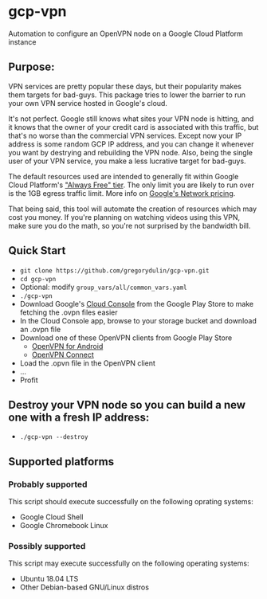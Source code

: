 # gcp-vpn
Automation to configure an OpenVPN node on a Google Cloud Platform instance

## Purpose:
VPN services are pretty popular these days, but their popularity makes them
targets for bad-guys.  This package tries to lower the barrier to run your
own VPN service hosted in Google's cloud.

It's not perfect.  Google still knows what sites your VPN node is hitting,
and it knows that the owner of your credit card is associated with this
traffic, but that's no worse than the commercial VPN services.  Except now
your IP address is some random GCP IP address, and you can change it whenever
you want by destrying and rebuilding the VPN node.  Also, being the single
user of your VPN service, you make a less lucrative target for bad-guys.

The default resources used are intended to generally fit within Google Cloud
Platform's ["Always Free" tier](https://cloud.google.com/free/docs/gcp-free-tier).
The only limit you are likely to run over is the 1GB egress traffic limit.
More info on [Google's Network pricing](https://cloud.google.com/compute/network-pricing).

That being said, this tool will automate the creation of resources which may
cost you money.  If you're planning on watching videos using this VPN, make
sure you do the math, so you're not surprised by the bandwidth bill.

## Quick Start
  * `git clone https://github.com/gregorydulin/gcp-vpn.git`
  * `cd gcp-vpn`
  * Optional: modify `group_vars/all/common_vars.yaml`
  * `./gcp-vpn`
  * Download Google's
    [Cloud Console](https://play.google.com/store/apps/details?id=com.google.android.apps.cloudconsole)
    from the Google Play Store to make fetching the .ovpn files easier
  * In the Cloud Console app, browse to your storage bucket and download an .ovpn file
  * Download one of these OpenVPN clients from Google Play Store
    * [OpenVPN for Android](https://play.google.com/store/apps/details?id=de.blinkt.openvpn)
    * [OpenVPN Connect](https://play.google.com/store/apps/details?id=net.openvpn.openvpn)
  * Load the .opvn file in the OpenVPN client
  * ...
  * Profit

## Destroy your VPN node so you can build a new one with a fresh IP address:
  * `./gcp-vpn --destroy`

## Supported platforms

### Probably supported
This script should execute successfully on the following oprating systems:
  * Google Cloud Shell
  * Google Chromebook Linux

### Possibly supported
This script may execute successfully on the following operating systems:
  * Ubuntu 18.04 LTS
  * Other Debian-based GNU/Linux distros

